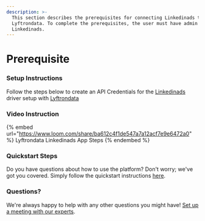 ```yaml
---
description: >-
  This section describes the prerequisites for connecting Linkedinads to
  Lyftrondata. To complete the prerequisites, the user must have admin access to
  Linkedinads.
---
```


# Prerequisite

<mark style="color:blue;"></mark>

### Setup Instructions

Follow the steps below to create an API Credentials for the [Linkedinads](https://www.lyftrondata.com/integration/marketing-analytics/linkedin-ads/) driver setup with [Lyftrondata](https://www.lyftrondata.com)

### Video Instruction

{% embed url="https://www.loom.com/share/ba612c4f1de547a7a12acf7e9e6472a0" %}
Lyftrondata Linkedinads App Steps
{% endembed %}

### Quickstart Steps

Do you have questions about how to use the platform? Don't worry; we've got you covered. Simply follow the quickstart instructions [here](README.md).

### Questions? <a href="#questions" id="questions"></a>

We're always happy to help with any other questions you might have! [Set up a meeting with our experts](https://www.lyftrondata.com/book-a-meeting/).

